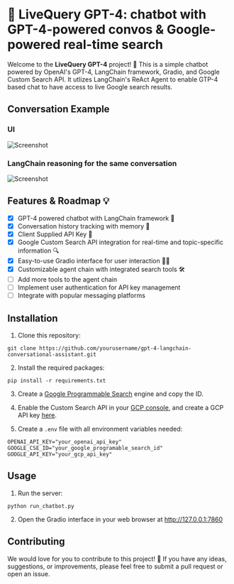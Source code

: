 # 🚀 LiveQuery GPT-4: chatbot with GPT-4-powered convos & Google-powered real-time search

Welcome to the **LiveQuery GPT-4** project! 🎉 This is a simple chatbot powered by OpenAI's GPT-4, LangChain framework, Gradio, and Google Custom Search API. It utlizes LangChain's ReAct Agent to enable GTP-4 based chat to have access to live Google search results.

## Conversation Example
### UI
![Screenshot](./screenshots/screenshot.png)
### LangChain reasoning for the same conversation
![Screenshot](./screenshots/LangChain.png)

## Features & Roadmap 💡

- [x] GPT-4 powered chatbot with LangChain framework 🤖
- [x] Conversation history tracking with memory 📜
- [x] Client Supplied API Key 🔑
- [x] Google Custom Search API integration for real-time and topic-specific information 🔍
- [x] Easy-to-use Gradio interface for user interaction 👩‍💻
- [x] Customizable agent chain with integrated search tools 🛠️
- [ ] Add more tools to the agent chain
- [ ] Implement user authentication for API key management
- [ ] Integrate with popular messaging platforms

## Installation

1. Clone this repository:
```
git clone https://github.com/yourusername/gpt-4-langchain-conversational-assistant.git
```

2. Install the required packages:
```
pip install -r requirements.txt
```

3. Create a [Google Programmable Search](https://programmablesearchengine.google.com) engine and copy the ID.

4. Enable the Custom Search API in your [GCP console](https://console.cloud.google.com/apis/api/customsearch.googleapis.com),
   and create a GCP API key [here](https://console.cloud.google.com/apis/credentials).

5. Create a `.env` file with all environment variables needed:
```
OPENAI_API_KEY="your_openai_api_key"
GOOGLE_CSE_ID="your_google_programable_search_id"
GOOGLE_API_KEY="your_gcp_api_key"
```

## Usage

1. Run the server:
```
python run_chatbot.py
```
2. Open the Gradio interface in your web browser at http://127.0.0.1:7860

## Contributing

We would love for you to contribute to this project! 🤗 If you have any ideas, suggestions, or improvements, please feel free to submit a pull request or open an issue.